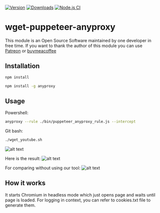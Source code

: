 [![Version](https://img.shields.io/npm/v/website-scraper-puppeteer.svg?style=flat)](https://www.npmjs.org/package/website-scraper-puppeteer)
[![Downloads](https://img.shields.io/npm/dm/website-scraper-puppeteer.svg?style=flat)](https://www.npmjs.org/package/website-scraper-puppeteer)
[![Node.js CI](https://github.com/website-scraper/website-scraper-puppeteer/actions/workflows/node.js.yml/badge.svg)](https://github.com/website-scraper/website-scraper-puppeteer)

# wget-puppeteer-anyproxy

This module is an Open Source Software maintained by one developer in free time. If you want to thank the author of this module you can use 
[Patreon](https://www.patreon.com/Kapa2411) or [buymeacoffee](https://www.buymeacoffee.com/Kapa2411)



## Installation
```sh
npm install
```
```sh
npm install -g anyproxy
```

## Usage
Powershell:
```sh
anyproxy --rule ./bin/puppeteer_anyproxy_rule.js --intercept
```
Git bash:
```sh
./wget_youtube.sh
```
![alt text](https://i.imgur.com/79BUBTY.png)

Here is the result:
![alt text](https://i.imgur.com/fQnZm7l.png)

For comparing without using our tool:
![alt text](https://i.imgur.com/mgO1U0M.png)


## How it works
It starts Chromium in headless mode which just opens page and waits until page is loaded.
For logging in context, you can refer to cookies.txt file to generate them.
